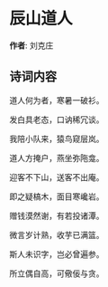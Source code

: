 # 辰山道人

**作者**: 刘克庄

## 诗词内容

道人何为者，寒暑一破衫。

发白具老态，口讷稀冗谈。

我陪小队来，猿鸟窥层岚。

道人方掩户，燕坐弥陁龛。

迎客不下山，送客不出庵。

即之疑槁木，面目寒巉岩。

赠钱漠然谢，有若投诸潭。

微言岁计熟，收芋已满篮。

斯人未识字，岂必曾遍参。

所立偶自高，可儆佞与贪。


